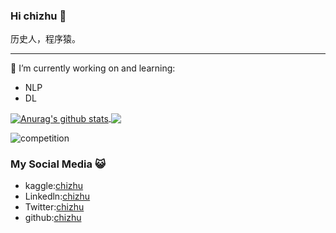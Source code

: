 ### Hi chizhu 👋
历史人，程序猿。
<hr>

🔭 I’m currently working on and learning:
- NLP
- DL
  
<a href="https://github.com/chizhu">
  <img align="center" src="https://github-readme-stats-teal.vercel.app/api?username=chizhu&show_icons=truet&include_all_commits=True&hide=contribs" alt="Anurag's github stats" />
</a>

<a href="https://github.com/chizhu">
  <!-- Change the `github-readme-stats.anuraghazra1.vercel.app` to `github-readme-stats.vercel.app`  -->
  <img align="center" src="https://github-readme-stats-teal.vercel.app/api/top-langs/?username=chizhu&layout=compact" />
</a>

![competition](https://road-to-kaggle-grandmaster.vercel.app/api/badges/chizhu/competition)


### My Social Media 😺
- kaggle:[chizhu](https://kaggle.com/chizhu2018)
- Linkedln:[chizhu](https://www.linkedin.com/in/chizhu2020/)
- Twitter:[chizhu](https://twitter.com/chizhu2019)
- github:[chizhu](https://github.com/chizhu)





<!--
**chizhu/chizhu** is a ✨ _special_ ✨ repository because its `README.md` (this file) appears on your GitHub profile.

Here are some ideas to get you started:

- 🔭 I’m currently working on ...
- 🌱 I’m currently learning ...
- 👯 I’m looking to collaborate on ...
- 🤔 I’m looking for help with ...
- 💬 Ask me about ...
- 📫 How to reach me: ...
- 😄 Pronouns: ...
- ⚡ Fun fact: ...
-->
